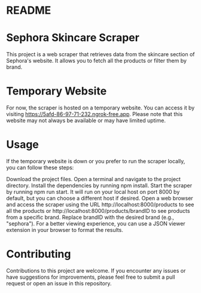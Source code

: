 # README
# Sephora Skincare Scraper
This project is a web scraper that retrieves data from the skincare section of Sephora's website. It allows you to fetch all the products or filter them by brand.

# Temporary Website
For now, the scraper is hosted on a temporary website. You can access it by visiting https://5afd-86-97-71-232.ngrok-free.app. Please note that this website may not always be available or may have limited uptime.

# Usage
If the temporary website is down or you prefer to run the scraper locally, you can follow these steps:

Download the project files.
Open a terminal and navigate to the project directory.
Install the dependencies by running npm install.
Start the scraper by running npm run start. It will run on your local host on port 8000 by default, but you can choose a different host if desired.
Open a web browser and access the scraper using the URL http://localhost:8000/products to see all the products or http://localhost:8000/products/brandID to see products from a specific brand. Replace brandID with the desired brand (e.g., "sephora").
For a better viewing experience, you can use a JSON viewer extension in your browser to format the results.

# Contributing
Contributions to this project are welcome. If you encounter any issues or have suggestions for improvements, please feel free to submit a pull request or open an issue in this repository.
